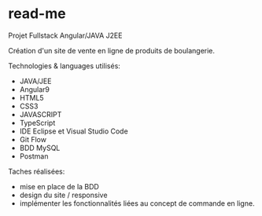 # read-me

Projet Fullstack Angular/JAVA J2EE 

Création d'un site de vente en ligne de produits de boulangerie.

Technologies & languages utilisés: 
  - JAVA/JEE
  - Angular9
  - HTML5
  - CSS3
  - JAVASCRIPT
  - TypeScript
  - IDE Eclipse et Visual Studio Code
  - Git Flow
  - BDD MySQL
  - Postman

Taches réalisées: 
  - mise en place de la BDD
  - design du site / responsive
  - implémenter les fonctionnalités liées au concept de commande en ligne.

